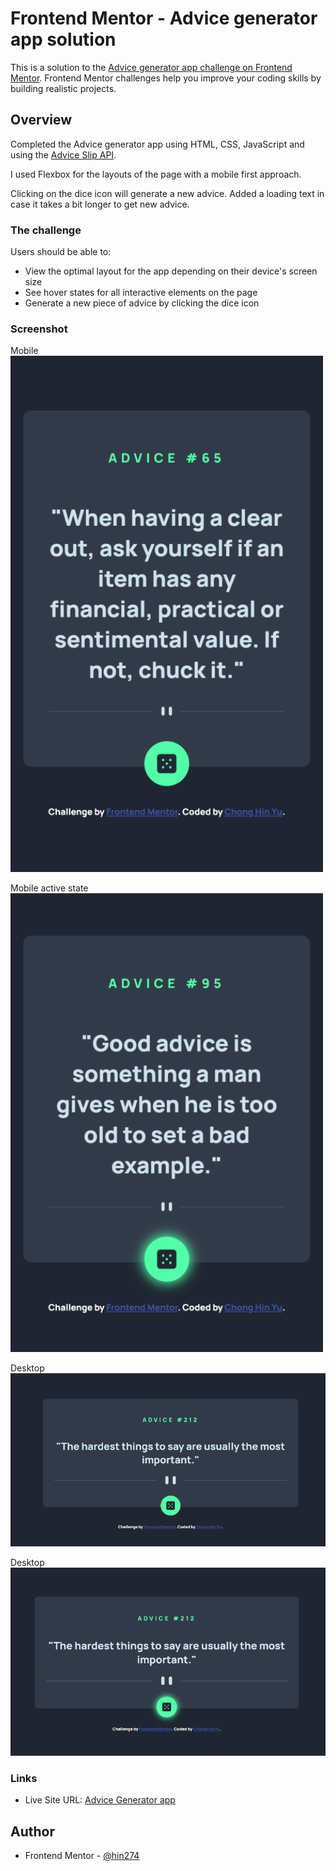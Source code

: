 # Frontend Mentor - Advice generator app solution

This is a solution to the [Advice generator app challenge on Frontend Mentor](https://www.frontendmentor.io/challenges/advice-generator-app-QdUG-13db). Frontend Mentor challenges help you improve your coding skills by building realistic projects.

## Overview

Completed the Advice generator app using HTML, CSS, JavaScript and using the [Advice Slip API](https://api.adviceslip.com).

I used Flexbox for the layouts of the page with a mobile first approach.

Clicking on the dice icon will generate a new advice. Added a loading text in case it takes a bit longer to get new advice.

### The challenge

Users should be able to:

- View the optimal layout for the app depending on their device's screen size
- See hover states for all interactive elements on the page
- Generate a new piece of advice by clicking the dice icon

### Screenshot

Mobile
<br>
<img src="./screenshots/mobile.png" width="500px">

Mobile active state
<br>
<img src="./screenshots/mobile-active-state.png" width="500px">

Desktop
<br>
![desktop](./screenshots/desktop.png)

Desktop
<br>
![desktop active state](./screenshots/desktop-active-state.png)

### Links

- Live Site URL: [Advice Generator app](https://hin274.github.io/advice-generator-app-main/)

## Author

- Frontend Mentor - [@hin274](https://www.frontendmentor.io/profile/Hin274)
